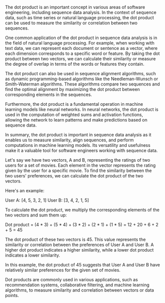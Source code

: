 The dot product is an important concept in various areas of software engineering, including sequence data analysis. In the context of sequence data, such as time series or natural language processing, the dot product can be used to measure the similarity or correlation between two sequences.

One common application of the dot product in sequence data analysis is in the field of natural language processing. For example, when working with text data, we can represent each document or sentence as a vector, where each dimension corresponds to a specific word or feature. By taking the dot product between two vectors, we can calculate their similarity or measure the degree of overlap in terms of the words or features they contain.

The dot product can also be used in sequence alignment algorithms, such as dynamic programming-based algorithms like the Needleman-Wunsch or Smith-Waterman algorithms. These algorithms compare two sequences and find the optimal alignment by maximizing the dot product between corresponding elements in the sequences.

Furthermore, the dot product is a fundamental operation in machine learning models like neural networks. In neural networks, the dot product is used in the computation of weighted sums and activation functions, allowing the network to learn patterns and make predictions based on sequence data.

In summary, the dot product is important in sequence data analysis as it enables us to measure similarity, align sequences, and perform computations in machine learning models. Its versatility and usefulness make it a valuable tool for software engineers working with sequence data.

Let's say we have two vectors, A and B, representing the ratings of two users for a set of movies. Each element in the vector represents the rating given by the user for a specific movie. To find the similarity between the two users' preferences, we can calculate the dot product of the two vectors.

Here's an example:

User A: [4, 5, 3, 2, 1]
User B: [3, 4, 2, 1, 5]

To calculate the dot product, we multiply the corresponding elements of the two vectors and sum them up:

Dot product = (4 * 3) + (5 * 4) + (3 * 2) + (2 * 1) + (1 * 5) = 12 + 20 + 6 + 2 + 5 = 45

The dot product of these two vectors is 45. This value represents the similarity or correlation between the preferences of User A and User B. A higher dot product indicates a higher similarity, while a lower dot product indicates a lower similarity.

In this example, the dot product of 45 suggests that User A and User B have relatively similar preferences for the given set of movies.

Dot products are commonly used in various applications, such as recommendation systems, collaborative filtering, and machine learning algorithms, to measure similarity and correlation between vectors or data points.
